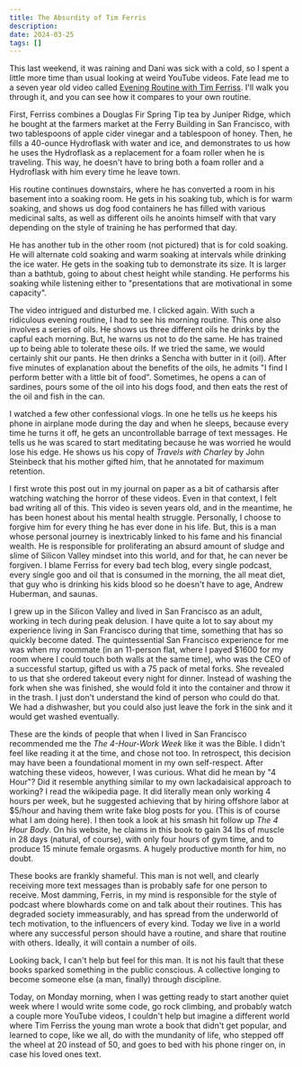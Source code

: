 ```yaml
---
title: The Absurdity of Tim Ferris
description: 
date: 2024-03-25
tags: []
---
```

This last weekend, it was raining and Dani was sick with a cold, so I spent a little more time than usual looking at weird YouTube videos. Fate lead me to a seven year old video called [Evening Routine with Tim Ferriss](https://www.youtube.com/watch?v=eLYqhezACpc). I'll walk you through it, and you can see how it compares to your own routine. 

First, Ferriss combines a Douglas Fir Spring Tip tea by Juniper Ridge, which he bought at the farmers market at the Ferry Building in San Francisco, with two tablespoons of apple cider vinegar and a tablespoon of honey. Then, he fills a 40-ounce Hydroflask with water and ice, and demonstrates to us how he uses the Hydroflask as a replacement for a foam roller when he is traveling. This way, he doesn't have to bring both a foam roller and a Hydroflask with him every time he leave town. 

His routine continues downstairs, where he has converted a room in his basement into a soaking room. He gets in his soaking tub, which is for warm soaking, and shows us dog food containers he has filled with various medicinal salts, as well as different oils he anoints himself with that vary depending on the style of training he has performed that day. 

He has another tub in the other room (not pictured) that is for cold soaking. He will alternate cold soaking and warm soaking at intervals while drinking the ice water. He gets in the soaking tub to demonstrate its size. It is larger than a bathtub, going to about chest height while standing. He performs his soaking while listening either to "presentations that are motivational in some capacity". 

The video intrigued and disturbed me. I clicked again. With such a ridiculous evening routine, I had to see his morning routine. This one also involves a series of oils. He shows us three different oils he drinks by the capful each morning. But, he warns us not to do the same. He has trained up to being able to tolerate these oils. If we tried the same, we would certainly shit our pants. He then drinks a Sencha with butter in it (oil). After five minutes of explanation about the benefits of the oils, he admits "I find I perform better with a little bit of food". Sometimes, he opens a can of sardines, pours some of the oil into his dogs food, and then eats the rest of the oil and fish in the can. 

I watched a few other confessional vlogs. In one he tells us he keeps his phone in airplane mode during the day and when he sleeps, because every time he turns it off, he gets an uncontrollable barrage of text messages. He tells us he was scared to start meditating because he was worried he would lose his edge. He shows us his copy of *Travels with Charley* by John Steinbeck that his mother gifted him, that he annotated for maximum retention. 

I first wrote this post out in my journal on paper as a bit of catharsis after watching watching the horror of these videos. Even in that context, I felt bad writing all of this. This video is seven years old, and in the meantime, he has been honest about his mental health struggle. Personally, I choose to forgive him for every thing he has ever done in his life. But, this is a man whose personal journey is inextricably linked to his fame and his financial wealth. He is responsible for proliferating an absurd amount of sludge and slime of Silicon Valley mindset into this world, and for that, he can never be forgiven. I blame Ferriss for every bad tech blog, every single podcast, every single goo and oil that is consumed in the morning, the all meat diet, that guy who is drinking his kids blood so he doesn't have to age, Andrew Huberman, and saunas. 

I grew up in the Silicon Valley and lived in San Francisco as an adult, working in tech during peak delusion. I have quite a lot to say about my experience living in San Francisco during that time, something that has so quickly become dated. The quintessential San Francisco experience for me was when my roommate (in an 11-person flat, where I payed $1600 for my room where I could touch both walls at the same time), who was the CEO of a successful startup, gifted us with a 75 pack of metal forks. She revealed to us that she ordered takeout every night for dinner. Instead of washing the fork when she was finished, she would fold it into the container and throw it in the trash. I just don't understand the kind of person who could do that. We had a dishwasher, but you could also just leave the fork in the sink and it would get washed eventually. 

These are the kinds of people that when I lived in San Francisco recommended me the *The 4-Hour-Work Week* like it was the Bible. I didn't feel like reading it at the time, and chose not too. In retrospect, this decision may have been a foundational moment in my own self-respect. After watching these videos, however, I was curious. What did he mean by "4 Hour"? Did it resemble anything similar to my own lackadaisical approach to working? I read the wikipedia page. It did literally mean only working 4 hours per week, but he suggested achieving that by hiring offshore labor at $5/hour and having them write fake blog posts for you. (This is of course what I am doing here). I then took a look at his smash hit follow up *The 4 Hour Body*. On his website, he claims in this book to gain 34 lbs of muscle in 28 days (natural, of course), with only four hours of gym time, and to produce 15 minute female orgasms. A hugely productive month for him, no doubt. 

These books are frankly shameful. This man is not well, and clearly receiving more text messages than is probably safe for one person to receive. Most damming, Ferris, in my mind is responsible for the style of podcast where blowhards come on and talk about their routines. This has degraded society immeasurably, and has spread from the underworld of tech motivation, to the influencers of every kind. Today we live in a world where any successful person should have a routine, and share that routine with others. Ideally, it will contain a number of oils. 

Looking back, I can't help but feel for this man. It is not his fault that these books sparked something in the public conscious. A collective longing to become someone else (a man, finally) through discipline. 

Today, on Monday morning, when I was getting ready to start another quiet week where I would write some code, go rock climbing, and probably watch a couple more YouTube videos, I couldn't help but imagine a different world where Tim Ferriss the young man wrote a book that didn't get popular, and learned to cope, like we all, do with the mundanity of life, who stepped off the wheel at 20 instead of 50, and goes to bed with his phone ringer on, in case his loved ones text. 
